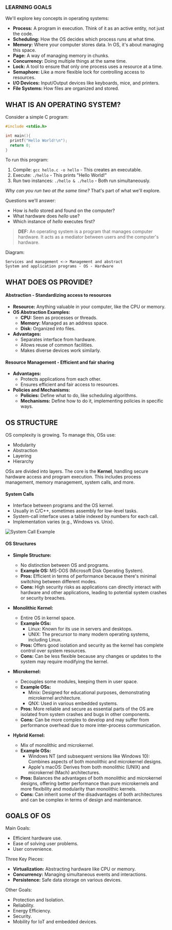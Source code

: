 ### LEARNING GOALS

We'll explore key concepts in operating systems:

- **Process:** A program in execution. Think of it as an active entity, not just the code.
- **Scheduling:** How the OS decides which process runs at what time.
- **Memory:** Where your computer stores data. In OS, it's about managing this space.
- **Page:** A way of managing memory in chunks.
- **Concurrency:** Doing multiple things at the same time.
- **Lock:** A tool to ensure that only one process uses a resource at a time.
- **Semaphore:** Like a more flexible lock for controlling access to resources.
- **I/O Devices:** Input/Output devices like keyboards, mice, and printers.
- **File Systems:** How files are organized and stored.

## WHAT IS AN OPERATING SYSTEM?

Consider a simple C program:

```c
#include <stdio.h>

int main(){
  printf("Hello World!\n");
  return 0;
}
```

To run this program:
1. Compile: `gcc hello.c -o hello` - This creates an executable.
2. Execute: `./hello` - This prints "Hello World!"
3. Run two instances: `./hello & ./hello` - Both run simultaneously.

*Why can you run two at the same time?* That's part of what we'll explore.

Questions we'll answer:
- How is _hello_ stored and found on the computer?
- What hardware does _hello_ use?
- Which instance of _hello_ executes first?

> __DEF:__ An operating system is a program that manages computer hardware. It acts as a mediator between users and the computer's hardware.

Diagram:
```
Services and management <-> Management and abstract
System and application programs - OS - Hardware
```

## WHAT DOES OS PROVIDE?

#### Abstraction - Standardizing access to resources

- **Resource:** Anything valuable in your computer, like the CPU or memory.
- **OS Abstraction Examples:**
  - **CPU:** Seen as processes or threads.
  - **Memory:** Managed as an address space.
  - **Disk:** Organized into files.
- **Advantages:**
  - Separates interface from hardware.
  - Allows reuse of common facilities.
  - Makes diverse devices work similarly.

#### Resource Management - Efficient and fair sharing

- **Advantages:**
  - Protects applications from each other.
  - Ensures efficient and fair access to resources.
- **Policies and Mechanisms:**
  - **Policies:** Define what to do, like scheduling algorithms.
  - **Mechanisms:** Define how to do it, implementing policies in specific ways.

## OS STRUCTURE

OS complexity is growing. To manage this, OSs use:
- Modularity
- Abstraction
- Layering
- Hierarchy

OSs are divided into layers. The core is the **Kernel**, handling secure hardware access and program execution. This includes process management, memory management, system calls, and more.

#### System Calls

- Interface between programs and the OS kernel.
- Usually in C/C++, sometimes assembly for low-level tasks.
- System-call interface uses a table indexed by numbers for each call.
- Implementation varies (e.g., Windows vs. Unix).

![System Call Example](https://i.stack.imgur.com/tLg6b.png)

#### OS Structures

- **Simple Structure:**
  - No distinction between OS and programs.
  - **Example OS:** MS-DOS (Microsoft Disk Operating System).
  - **Pros:** Efficient in terms of performance because there's minimal switching between different modes.
  - **Cons:** High security risks as applications can directly interact with hardware and other applications, leading to potential system crashes or security breaches.

- **Monolithic Kernel:**
  - Entire OS in kernel space.
  - **Example OSs:** 
    - Linux: Known for its use in servers and desktops.
    - UNIX: The precursor to many modern operating systems, including Linux.
  - **Pros:** Offers good isolation and security as the kernel has complete control over system resources.
  - **Cons:** Can be less flexible because any changes or updates to the system may require modifying the kernel.

- **Microkernel:**
  - Decouples some modules, keeping them in user space.
  - **Example OSs:** 
    - Minix: Designed for educational purposes, demonstrating microkernel architecture.
    - QNX: Used in various embedded systems.
  - **Pros:** More reliable and secure as essential parts of the OS are isolated from system crashes and bugs in other components.
  - **Cons:** Can be more complex to develop and may suffer from performance overhead due to more inter-process communication.

- **Hybrid Kernel:**
  - Mix of monolithic and microkernel.
  - **Example OSs:**
    - Windows NT (and subsequent versions like Windows 10): Combines aspects of both monolithic and microkernel designs.
    - Apple's macOS: Derives from both monolithic (UNIX) and microkernel (Mach) architectures.
  - **Pros:** Balances the advantages of both monolithic and microkernel designs, offering better performance than pure microkernels and more flexibility and modularity than monolithic kernels.
  - **Cons:** Can inherit some of the disadvantages of both architectures and can be complex in terms of design and maintenance.

## GOALS OF OS

Main Goals:
- Efficient hardware use.
- Ease of solving user problems.
- User convenience.

Three Key Pieces:
- **Virtualization:** Abstracting hardware like CPU or memory.
- **Concurrency:** Managing simultaneous events and interactions.
- **Persistence:** Safe data storage on various devices.

Other Goals:
- Protection and Isolation.
- Reliability.
- Energy Efficiency.
- Security.
- Mobility for IoT and embedded devices.
